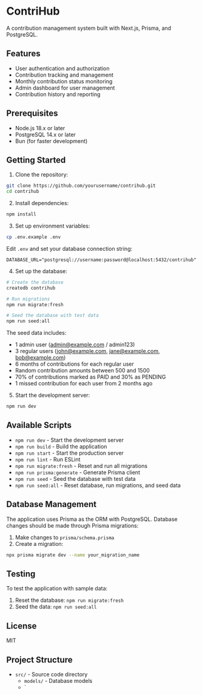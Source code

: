 # ContriHub

A contribution management system built with Next.js, Prisma, and PostgreSQL.

## Features

- User authentication and authorization
- Contribution tracking and management
- Monthly contribution status monitoring
- Admin dashboard for user management
- Contribution history and reporting

## Prerequisites

- Node.js 18.x or later
- PostgreSQL 14.x or later
- Bun (for faster development)

## Getting Started

1. Clone the repository:
```bash
git clone https://github.com/yourusername/contrihub.git
cd contrihub
```

2. Install dependencies:
```bash
npm install
```

3. Set up environment variables:
```bash
cp .env.example .env
```
Edit `.env` and set your database connection string:
```
DATABASE_URL="postgresql://username:password@localhost:5432/contrihub"
```

4. Set up the database:
```bash
# Create the database
createdb contrihub

# Run migrations
npm run migrate:fresh

# Seed the database with test data
npm run seed:all
```

The seed data includes:
- 1 admin user (admin@example.com / admin123)
- 3 regular users (john@example.com, jane@example.com, bob@example.com)
- 6 months of contributions for each regular user
- Random contribution amounts between 500 and 1500
- 70% of contributions marked as PAID and 30% as PENDING
- 1 missed contribution for each user from 2 months ago

5. Start the development server:
```bash
npm run dev
```

## Available Scripts

- `npm run dev` - Start the development server
- `npm run build` - Build the application
- `npm run start` - Start the production server
- `npm run lint` - Run ESLint
- `npm run migrate:fresh` - Reset and run all migrations
- `npm run prisma:generate` - Generate Prisma client
- `npm run seed` - Seed the database with test data
- `npm run seed:all` - Reset database, run migrations, and seed data

## Database Management

The application uses Prisma as the ORM with PostgreSQL. Database changes should be made through Prisma migrations:

1. Make changes to `prisma/schema.prisma`
2. Create a migration:
```bash
npx prisma migrate dev --name your_migration_name
```

## Testing

To test the application with sample data:
1. Reset the database: `npm run migrate:fresh`
2. Seed the data: `npm run seed:all`

## License

MIT

## Project Structure

- `src/` - Source code directory
  - `models/` - Database models
  - `